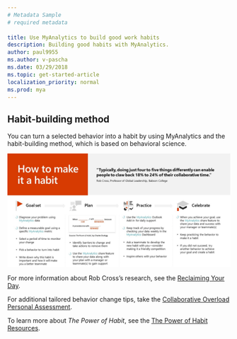 ```yaml
---
# Metadata Sample
# required metadata

title: Use MyAnalytics to build good work habits
description: Building good habits with MyAnalytics. 
author: paul9955
ms.author: v-pascha
ms.date: 03/29/2018
ms.topic: get-started-article
localization_priority: normal 
ms.prod: mya
---
```


## Habit-building method

You can turn a selected behavior into a habit by using MyAnalytics and the habit-building method, which is based on behavioral science.

<img src="../../../Images/how-to-make-it-a-habit.png" alt="How to make it a habit">

For more information about Rob Cross’s research, see the [Reclaiming Your Day](https://www.robcross.org/wp-content/uploads/2017/10/reducing-collaborative-overload-how-efficient-collaborators-reclaim-time-connected-commons.pdf).

For additional tailored behavior change tips, take the [Collaborative Overload Personal Assessment](https://www.networkassessments.org/). 

To learn more about _The Power of Habit_, see the [The Power of Habit Resources](http://charlesduhigg.com/resources/).





